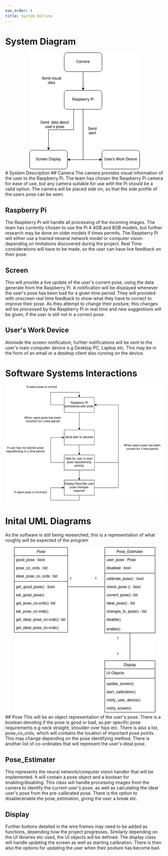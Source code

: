 ```yaml
---
nav_order: 4
title: System Outline 
---
```


# System Diagram
<div align = "center">
<img src="images/system_diagram.png" alt="Image of System Diagram">
</div>
# System Description
## Camera
The camera provides visual information of the user to the Raspberry Pi. The team has chosen the Raspberry Pi camera for ease of use, but any camera suitable for use with the Pi should be a valid option. The camera will be placed side on, so that the side profile of the users pose can be seen. 

## Raspberry Pi
The Raspberry Pi will handle all processing of the incoming images. The team has currently chosen to use the Pi 4 4GB and 8GB models, but further research may be done on older models if times permits. The Raspberry Pi will either use a trained neueral network model or computer vision depending on limitations discovered during the project. Real Time considerations will have to be made, so the user can have live feedback on their pose.

## Screen
This will provide a live update of the user's current pose, using the data generate from the Raspberry Pi. A notification will be displayed whenever the user's pose has been bad for a given time period. They will provided with onscreen real time feedback to show what they have to correct to improve their pose. As they attempt to change their posture, this changes will be processed by the Raspberry Pi in real time and new suggestions will be given, if the user is still not in a correct pose.

## User's Work Device
Alonside the screen notification, furhter notifications will be sent to the user's main computer device e.g Desktop PC, Laptop etc. This may be in the form of an email or a desktop client also running on the device. 

# Software Systems Interactions
<div align = "center">
<img src="images/software_flow.png" alt="Image of System Flow Diagram">
</div>

# Inital UML Diagrams
As the software is still being researched, this is a representation of what roughly will be expected of the program

<div align = "center">
<img src="images/UML_diagram.png" alt="Image of System UML Diagram">
</div>
## Pose
This will be an object representation of the user's pose. There is a boolean denoting if the pose is good or bad, as per specific pose requirements e.g neck straight, shoulder over hips etc. There is also a list, pose_co_ords, which will contains the location of important pose points. This may change depending on the pose identifying method. There is another list of co-ordinates that will represent the user's ideal pose.

## Pose_Estimater
This represents the neural network/computer vision handler that will be implemented. It will contain a pose object and a boolean for enabling/disabling. This class will handle processing images from the camera to identify the current user's pose, as well as calculating the ideal user's pose from the pre-calibrated pose. There is the option to disable/enable the pose_estimation, giving the user a break etc.  

## Display
Further buttons detailed in the wire frames may need to be added as functions, depending how the project progresses. Similarly depending on the UI libraries etc used, the UI objects will be defined. The display class will handle updating the screen as well as starting calibration. There is then also the options for updating the user when their posture has become bad.  